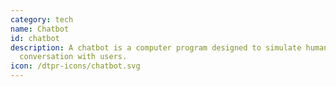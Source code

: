 ```yaml
---
category: tech
name: Chatbot
id: chatbot
description: A chatbot is a computer program designed to simulate human
  conversation with users. 
icon: /dtpr-icons/chatbot.svg
---
```

